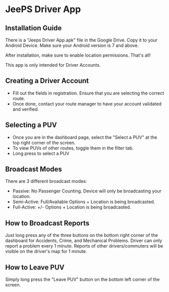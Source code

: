 # JeePS Driver App

## Installation Guide

There is a "Jeeps Driver App.apk" file in the Google Drive. Copy it to your Android Device. Make sure your Android version is 7 and above.

After installation, make sure to enable location permissions. That's all! 

This app is only intended for Driver Accounts. 

## Creating a Driver Account

- Fill out the fields in registration. Ensure that you are selecting the correct route.
- Once done, contact your route manager to have your account validated and verified.

## Selecting a PUV 

- Once you are in the dashboard page, select the "Select a PUV" at the top right corner of the screen.
- To view PUVs of other routes, toggle them in the filter tab.
- Long press to select a PUV

## Broadcast Modes

There are 3 different broadcast modes:
- Passive: No Passenger Counting. Device will only be broadcasting your location.
- Semi-Active: Full/Available Options + Location is being broadcasted.
- Full-Active: +/- Options + Location is being broadcasted.

## How to Broadcast Reports

Just long press any of the three buttons on the bottom right corner of the dashboard for Accidents, Crime, and Mechanical Problems. Driver can only report a problem every 1 minute. Reports of other drivers/commuters will be visible on the driver's map for 1 minute.

## How to Leave PUV

Simply long press the "Leave PUV" button on the bottom left corner of the screen.
